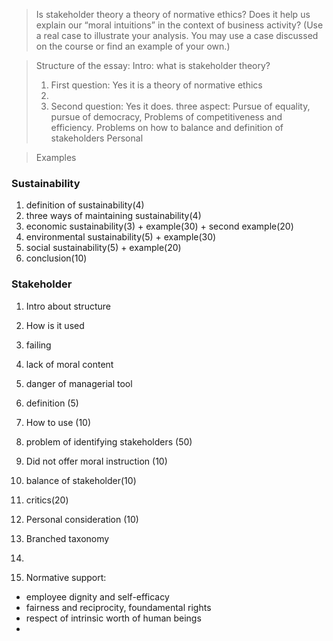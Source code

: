 > Is stakeholder theory a theory of normative ethics? Does it help us explain our “moral intuitions” in the context of business activity? (Use a real case to illustrate your analysis. You may use a case discussed on the course or find an example of your own.)

>Structure of the essay: 
>Intro: what is stakeholder theory?
>1. First question: Yes it is a theory of normative ethics 
>1. 
>2. Second question: Yes it does. three aspect: Pursue of equality, pursue of democracy, Problems of competitiveness and efficiency. 
>Problems on how to balance and definition of stakeholders
> Personal 


>Examples
### Sustainability
1. definition of sustainability(4)
2. three ways of maintaining sustainability(4)
3. economic sustainability(3) + example(30) + second example(20)
4. environmental sustainability(5) + example(30)
5. social sustainability(5) + example(20)
6. conclusion(10) 

### Stakeholder
1. Intro about structure
2. How is it used
3. failing
4. lack of moral content
5. danger of managerial tool
6. definition (5)
7. How to use (10)
8. problem of identifying stakeholders (50)
9. Did not offer moral instruction (10)
10. balance of stakeholder(10) 
11. critics(20)
12. Personal consideration (10)

13. Branched taxonomy
14.  
15. Normative support: 
- employee dignity and self-efficacy
- fairness and reciprocity, foundamental rights
- respect of intrinsic worth of human beings
- 

<!--stackedit_data:
eyJoaXN0b3J5IjpbODA0MDY0ODQ2LC05MzEwMzA2ODMsLTIyNT
E2MDgzNiwtMjEzNTQwMDI5MiwtMTA1ODAxNDA5NywzMTY4MDgx
NTIsLTEwMDE5MTk1NywxNDgwNjY2NDA5XX0=
-->